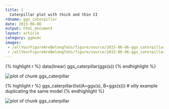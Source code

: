 ```yaml
---
title: |
  Caterpillar plot with thick and thin CI
rdname: ggs_caterpillar
date: 2015-06-06
output: html_document
layout: article
category: ggmcmc
images:
 - /allYourFigureAreBelongToUs/figure/source/2015-06-06-ggs_caterpillar/ggs_caterpillar-1.png
 - /allYourFigureAreBelongToUs/figure/source/2015-06-06-ggs_caterpillar/ggs_caterpillar-2.png
---
```





{% highlight r %}
data(linear)
ggs_caterpillar(ggs(s))
{% endhighlight %}

![plot of chunk ggs_caterpillar](/allYourFigureAreBelongToUs/figure/source/2015-06-06-ggs_caterpillar/ggs_caterpillar-1.png) 

{% highlight r %}
ggs_caterpillar(list(A=ggs(s), B=ggs(s))) # silly example duplicating the same model
{% endhighlight %}

![plot of chunk ggs_caterpillar](/allYourFigureAreBelongToUs/figure/source/2015-06-06-ggs_caterpillar/ggs_caterpillar-2.png) 